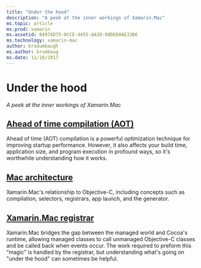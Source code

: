 ```yaml
---
title: "Under the hood"
description: "A peek at the inner workings of Xamarin.Mac"
ms.topic: article
ms.prod: xamarin
ms.assetid: 84974D75-0CCE-4455-AA38-00DE68AE33B6
ms.technology: xamarin-mac
author: bradumbaugh
ms.author: brumbaug
ms.date: 11/10/2017
---
```


# Under the hood

_A peek at the inner workings of Xamarin.Mac_

## [Ahead of time compilation (AOT)](aot.md)

Ahead of time (AOT) compilation is a powerful optimization technique for improving startup performance. However, it also affects your build time, application size, and program execution in profound ways, so it's worthwhile understanding how it works.

## [Mac architecture](architecture.md)

Xamarin.Mac's relationship to Objective-C, including concepts such as compilation, selectors, registrars, app launch, and the generator.

## [Xamarin.Mac registrar](registrar.md)

Xamarin.Mac bridges the gap between the managed world and Cocoa's runtime, allowing managed classes to call unmanaged Objective-C classes and be called back when events occur. The work required to preform this “magic” is handled by the registrar, but understanding what's going on "under the hood" can sometimes be helpful.

